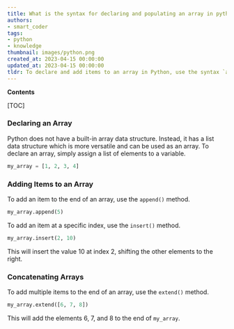 ```yaml
---
title: What is the syntax for declaring and populating an array in python?
authors:
- smart_coder
tags:
- python
- knowledge
thumbnail: images/python.png
created_at: 2023-04-15 00:00:00
updated_at: 2023-04-15 00:00:00
tldr: To declare and add items to an array in Python, use the syntax `array\_name = [item1, item2, ...]`.
---
```


**Contents**

[TOC]

### Declaring an Array

Python does not have a built-in array data structure. Instead, it has a list data structure which is more versatile and can be used as an array. To declare an array, simply assign a list of elements to a variable.

```python
my_array = [1, 2, 3, 4]
```

### Adding Items to an Array

To add an item to the end of an array, use the `append()` method.

```python
my_array.append(5)
```

To add an item at a specific index, use the `insert()` method.

```python
my_array.insert(2, 10)
```

This will insert the value 10 at index 2, shifting the other elements to the right.

### Concatenating Arrays

To add multiple items to the end of an array, use the `extend()` method.

```python
my_array.extend([6, 7, 8])
```

This will add the elements 6, 7, and 8 to the end of `my_array`.
